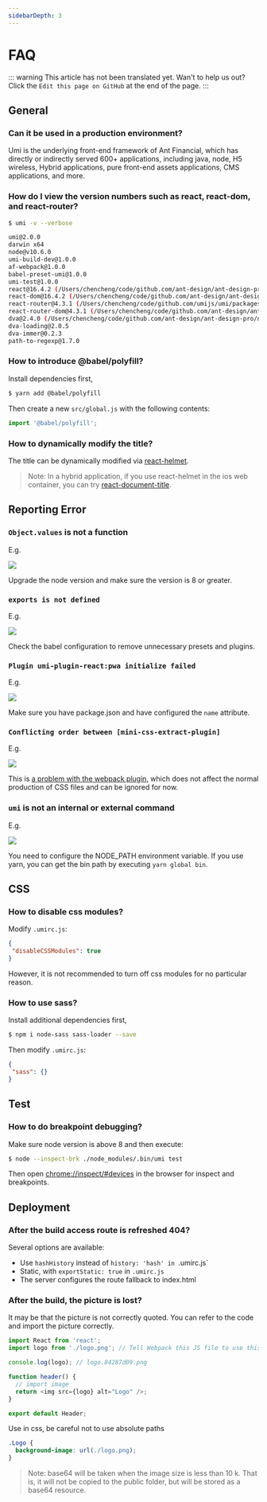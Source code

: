 ```yaml
---
sidebarDepth: 3
---
```


# FAQ

::: warning
This article has not been translated yet. Wan't to help us out? Click the `Edit this page on GitHub` at the end of the page.
:::

## General

### Can it be used in a production environment?

Umi is the underlying front-end framework of Ant Financial, which has directly or indirectly served 600+ applications, including java, node, H5 wireless, Hybrid applications, pure front-end assets applications, CMS applications, and more.

### How do I view the version numbers such as react, react-dom, and react-router?

```bash
$ umi -v --verbose

umi@2.0.0
darwin x64
node@v10.6.0
umi-build-dev@1.0.0
af-webpack@1.0.0
babel-preset-umi@1.0.0
umi-test@1.0.0
react@16.4.2 (/Users/chencheng/code/github.com/ant-design/ant-design-pro/node_modules/react)
react-dom@16.4.2 (/Users/chencheng/code/github.com/ant-design/ant-design-pro/node_modules/react-dom)
react-router@4.3.1 (/Users/chencheng/code/github.com/umijs/umi/packages/umi-build-dev/node_modules/react-router)
react-router-dom@4.3.1 (/Users/chencheng/code/github.com/ant-design/ant-design-pro/node_modules/react-router-dom)
dva@2.4.0 (/Users/chencheng/code/github.com/ant-design/ant-design-pro/node_modules/dva)
dva-loading@2.0.5
dva-immer@0.2.3
path-to-regexp@1.7.0
```

### How to introduce @babel/polyfill?

Install dependencies first,

```bash
$ yarn add @babel/polyfill
```

Then create a new `src/global.js` with the following contents:

```js
import '@babel/polyfill';
```

### How to dynamically modify the title?

The title can be dynamically modified via [react-helmet](https://github.com/nfl/react-helmet).
> Note: In a hybrid application, if you use react-helmet in the ios web container, you can try [react-document-title](https://github.com/gaearon/react-document-title).

## Reporting Error

### `Object.values` is not a function

E.g.

<img src="https://gw.alipayobjects.com/zos/rmsportal/mTaaEfxKkkGAQicDOSeb.png" />

Upgrade the node version and make sure the version is 8 or greater.

### `exports is not defined`

E.g.

<img src="https://gw.alipayobjects.com/zos/rmsportal/fLNyyPNyquAGoYQxxIDI.png" />

Check the babel configuration to remove unnecessary presets and plugins.

### `Plugin umi-plugin-react:pwa initialize failed`

E.g.

<img src="https://gw.alipayobjects.com/zos/rmsportal/lSuOXlbtrZPLoMaLBODj.png" />

Make sure you have package.json and have configured the `name` attribute.

### `Conflicting order between [mini-css-extract-plugin]`

E.g.

<img src="https://gw.alipayobjects.com/zos/rmsportal/mjzdexbrmZulkjCAqzPC.png" />

This is [a problem with the webpack plugin](https://github.com/webpack-contrib/mini-css-extract-plugin/issues/250), which does not affect the normal production of CSS files and can be ignored for now.

### `umi` is not an internal or external command

E.g.

<img src="https://gw.alipayobjects.com/zos/rmsportal/fatmbcGwSOwDntHjmrtG.png" />

You need to configure the NODE_PATH environment variable. If you use yarn, you can get the bin path by executing `yarn global bin`.

## CSS

### How to disable css modules?

Modify `.umirc.js`:

```json
{
 "disableCSSModules": true
}
```

However, it is not recommended to turn off css modules for no particular reason.

### How to use sass?

Install additional dependencies first,

```bash
$ npm i node-sass sass-loader --save
```

Then modify `.umirc.js`:

```json
{
 "sass": {}
}
```

## Test

### How to do breakpoint debugging?

Make sure node version is above 8 and then execute:

```bash
$ node --inspect-brk ./node_modules/.bin/umi test
```

Then open [chrome://inspect/#devices](chrome://inspect/#devices) in the browser for inspect and breakpoints.

## Deployment

### After the build access route is refreshed 404?

Several options are available:

* Use `hashHistory` instead of `history: 'hash' in `.umirc.js`
* Static, with `exportStatic: true` in `.umirc.js`
* The server configures the route fallback to index.html

### After the build, the picture is lost?

It may be that the picture is not correctly quoted. You can refer to the code and import the picture correctly.

```js
import React from 'react';
import logo from './logo.png'; // Tell Webpack this JS file to use this image

console.log(logo); // logo.84287d09.png

function header() {
  // import image
  return <img src={logo} alt="Logo" />;
}

export default Header;

```
Use in css, be careful not to use absolute paths
```css
.Logo {
  background-image: url(./logo.png);
}
```

> Note: base64 will be taken when the image size is less than 10 k. That is, it will not be copied to the public folder, but will be stored as a base64 resource.
